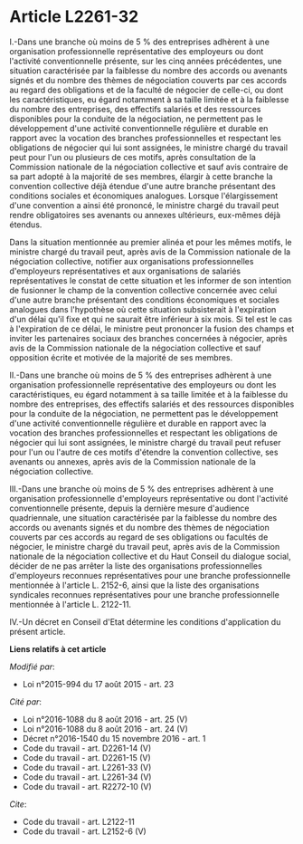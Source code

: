 # Article L2261-32

I.-Dans une branche où moins de 5 % des entreprises adhèrent à une organisation professionnelle représentative des employeurs
ou dont l'activité conventionnelle présente, sur les cinq années précédentes, une situation caractérisée par la faiblesse du
nombre des accords ou avenants signés et du nombre des thèmes de négociation couverts par ces accords au regard des
obligations et de la faculté de négocier de celle-ci, ou dont les caractéristiques, eu égard notamment à sa taille limitée et
à la faiblesse du nombre des entreprises, des effectifs salariés et des ressources disponibles pour la conduite de la
négociation, ne permettent pas le développement d'une activité conventionnelle régulière et durable en rapport avec la
vocation des branches professionnelles et respectant les obligations de négocier qui lui sont assignées, le ministre chargé
du travail peut pour l'un ou plusieurs de ces motifs, après consultation de la Commission nationale de la négociation
collective et sauf avis contraire de sa part adopté à la majorité de ses membres, élargir à cette branche la convention
collective déjà étendue d'une autre branche présentant des conditions sociales et économiques analogues. Lorsque
l'élargissement d'une convention a ainsi été prononcé, le ministre chargé du travail peut rendre obligatoires ses avenants ou
annexes ultérieurs, eux-mêmes déjà étendus. 

Dans la situation mentionnée au premier alinéa et pour les mêmes motifs, le ministre chargé du travail peut, après avis de la
Commission nationale de la négociation collective, notifier aux organisations professionnelles d'employeurs représentatives
et aux organisations de salariés représentatives le constat de cette situation et les informer de son intention de fusionner
le champ de la convention collective concernée avec celui d'une autre branche présentant des conditions économiques et
sociales analogues dans l'hypothèse où cette situation subsisterait à l'expiration d'un délai qu'il fixe et qui ne saurait
être inférieur à six mois. Si tel est le cas à l'expiration de ce délai, le ministre peut prononcer la fusion des champs et
inviter les partenaires sociaux des branches concernées à négocier, après avis de la Commission nationale de la négociation
collective et sauf opposition écrite et motivée de la majorité de ses membres. 

II.-Dans une branche où moins de 5 % des entreprises adhèrent à une organisation professionnelle représentative des
employeurs ou dont les caractéristiques, eu égard notamment à sa taille limitée et à la faiblesse du nombre des entreprises,
des effectifs salariés et des ressources disponibles pour la conduite de la négociation, ne permettent pas le développement
d'une activité conventionnelle régulière et durable en rapport avec la vocation des branches professionnelles et respectant
les obligations de négocier qui lui sont assignées, le ministre chargé du travail peut refuser pour l'un ou l'autre de ces
motifs d'étendre la convention collective, ses avenants ou annexes, après avis de la Commission nationale de la négociation
collective. 

III.-Dans une branche où moins de 5 % des entreprises adhèrent à une organisation professionnelle d'employeurs représentative
ou dont l'activité conventionnelle présente, depuis la dernière mesure d'audience quadriennale, une situation caractérisée
par la faiblesse du nombre des accords ou avenants signés et du nombre des thèmes de négociation couverts par ces accords au
regard de ses obligations ou facultés de négocier, le ministre chargé du travail peut, après avis de la Commission nationale
de la négociation collective et du Haut Conseil du dialogue social, décider de ne pas arrêter la liste des organisations
professionnelles d'employeurs reconnues représentatives pour une branche professionnelle mentionnée à l'article L. 2152-6,
ainsi que la liste des organisations syndicales reconnues représentatives pour une branche professionnelle mentionnée à
l'article L. 2122-11. 

IV.-Un décret en Conseil d'Etat détermine les conditions d'application du présent article.

**Liens relatifs à cet article**

_Modifié par_:

  - Loi n°2015-994 du 17 août 2015 - art. 23

_Cité par_:

  - Loi n°2016-1088 du 8 août 2016 - art. 25 (V)
  - Loi n°2016-1088 du 8 août 2016 - art. 24 (V)
  - Décret n°2016-1540 du 15 novembre 2016 - art. 1
  - Code du travail - art. D2261-14 (V)
  - Code du travail - art. D2261-15 (V)
  - Code du travail - art. L2261-33 (V)
  - Code du travail - art. L2261-34 (V)
  - Code du travail - art. R2272-10 (V)

_Cite_:

  - Code du travail - art. L2122-11
  - Code du travail - art. L2152-6 (V)
